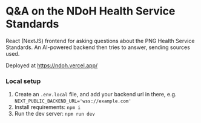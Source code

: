 # Q&A on the NDoH Health Service Standards


React (NextJS) frontend for asking questions about the PNG Health Service Standards. An AI-powered backend then tries to answer, sending sources used.

Deployed at https://ndoh.vercel.app/

### Local setup

1. Create an `.env.local` file, and add your backend url in there, e.g. `NEXT_PUBLIC_BACKEND_URL='wss://example.com'`
2. Install requirements: `npm i`
3. Run the dev server: `npm run dev`

